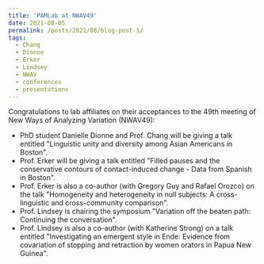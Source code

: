 ```yaml
---
title: 'PAMLab at NWAV49'
date: 2021-08-05
permalink: /posts/2021/08/blog-post-1/
tags:
  - Chang
  - Dionne
  - Erker
  - Lindsey
  - NWAV
  - conferences
  - presentations
---
```


Congratulations to lab affiliates on their acceptances to the 49th meeting of New Ways of Analyzing Variation (NWAV49):
<ul>
 	<li>PhD student Danielle Dionne and Prof. Chang will be giving a talk entitled "Linguistic unity and diversity among Asian Americans in Boston".</li>
 	<li>Prof. Erker will be giving a talk entitled "Filled pauses and the conservative contours of contact-induced change - Data from Spanish in Boston".</li>
 	<li>Prof. Erker is also a co-author (with Gregory Guy and Rafael Orozco) on the talk "Homogeneity and heterogeneity in null subjects: A cross-linguistic and cross-community comparison".</li>
 	<li>Prof. Lindsey is chairing the symposium "Variation off the beaten path: Continuing the conversation".</li>
 	<li>Prof. Lindsey is also a co-author (with Katherine Strong) on a talk entitled "Investigating an emergent style in Ende: Evidence from covariation of stopping and retraction by women orators in Papua New Guinea".</li>
</ul>
